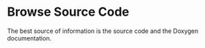 # Browse Source Code

The best source of information is the source code and the Doxygen documentation.
